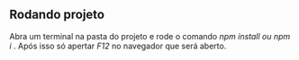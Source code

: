 ## **Rodando projeto**

Abra um terminal na pasta do projeto e rode o comando _npm install ou npm i_ . Após isso só apertar _F12_ no navegador que será aberto.
